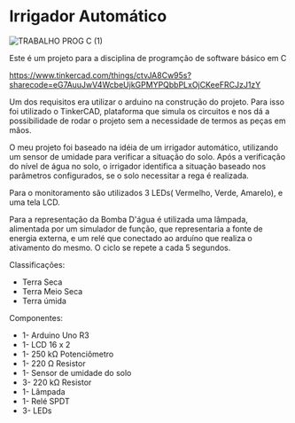 # Irrigador Automático 
![TRABALHO PROG C (1)](https://user-images.githubusercontent.com/95105667/197071473-5a2e53eb-e7bb-4811-a0fe-715cfc038fa2.png)

Este é um projeto para a disciplina de programção de software básico em C

https://www.tinkercad.com/things/ctvJA8Cw95s?sharecode=eG7AuuJwV4WcbeUjkGPMYPQbbPLxOjCKeeFRCJzJ1zY

Um dos requisitos era utilizar o arduino na construção do projeto. Para isso foi utilizado o TinkerCAD, plataforma que simula os circuitos e nos dá a possibilidade de rodar o projeto sem a necessidade de termos as peças em mãos.

O meu projeto foi baseado na idéia de um irrigador automático, utilizando um sensor de umidade para verificar a situação do solo. Após a verificação do nível de água no solo, o irrigador identifica a situação baseado nos parâmetros configurados, se o solo necessitar a rega é realizada.

Para o monitoramento são utilizados 3 LEDs( Vermelho, Verde, Amarelo), e uma tela LCD.

Para a representação da Bomba D'água é utilizada uma lâmpada, alimentada por um simulador de função, que representaria a fonte de energia externa, e um relé que conectado ao arduíno que realiza o ativamento do mesmo. O ciclo se repete a cada 5 segundos.

Classificações:
- Terra Seca 
- Terra Meio Seca 
- Terra úmida 

Componentes:
- 1- Arduino Uno R3
- 1- LCD 16 x 2
- 1- 250 kΩ Potenciômetro
- 1- 220 Ω Resistor
- 1- Sensor de umidade do solo
- 3- 220 kΩ Resistor
- 1- Lâmpada
- 1- Relé SPDT
- 3- LEDs

